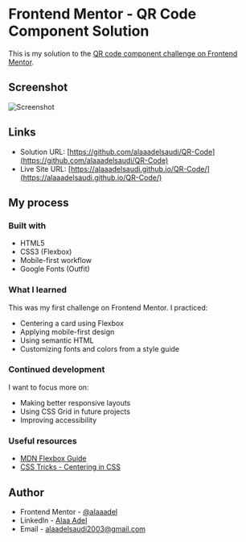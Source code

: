 # Frontend Mentor - QR Code Component Solution

This is my solution to the [QR code component challenge on Frontend Mentor](https://www.frontendmentor.io/challenges/qr-code-component-iux_sIO_H).

## Screenshot

![Screenshot](./screenshot.jpg)

## Links

- Solution URL: [https://github.com/alaaadelsaudi/QR-Code](https://github.com/alaaadelsaudi/QR-Code)
- Live Site URL: [https://alaaadelsaudi.github.io/QR-Code/](https://alaaadelsaudi.github.io/QR-Code/)

## My process

### Built with

- HTML5
- CSS3 (Flexbox)
- Mobile-first workflow
- Google Fonts (Outfit)

### What I learned

This was my first challenge on Frontend Mentor. I practiced:
- Centering a card using Flexbox
- Applying mobile-first design
- Using semantic HTML
- Customizing fonts and colors from a style guide

### Continued development

I want to focus more on:
- Making better responsive layouts
- Using CSS Grid in future projects
- Improving accessibility

### Useful resources

- [MDN Flexbox Guide](https://developer.mozilla.org/en-US/docs/Web/CSS/CSS_Flexible_Box_Layout)
- [CSS Tricks - Centering in CSS](https://css-tricks.com/centering-css-complete-guide/)

## Author

- Frontend Mentor - [@alaaadel](https://www.frontendmentor.io/profile/alaaadel)
- LinkedIn - [Alaa Adel](https://www.linkedin.com/in/a-laa-adel-saudi7852b4/)
- Email - alaadelsaudi2003@gmail.com
